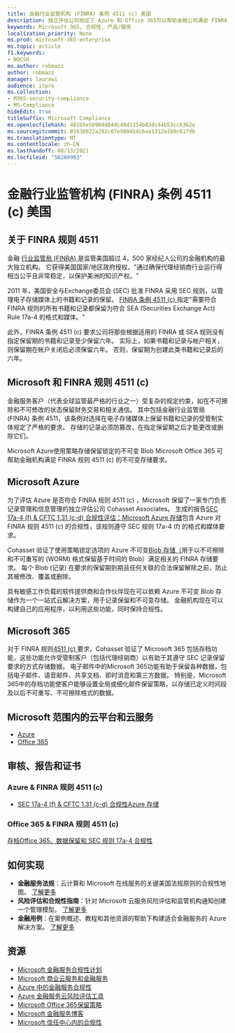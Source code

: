 ```yaml
---
title: 金融行业监管机构 (FINRA) 条例 4511 (c) 美国
description: 独立评估公司验证了 Azure 和 Office 365可以帮助金融公司满足 FINRA 规则 4511 记录保留和不可变存储要求。
keywords: Microsoft 365, 合规性, 产品/服务
localization_priority: None
ms.prod: microsoft-365-enterprise
ms.topic: article
f1.keywords:
- NOCSH
ms.author: robmazz
author: robmazz
manager: laurawi
audience: itpro
ms.collection:
- M365-security-compliance
- MS-Compliance
hideEdit: true
titleSuffix: Microsoft Compliance
ms.openlocfilehash: 481b5e5890d404dc48d1354b83dc44b53cc6362e
ms.sourcegitcommit: 01938022a292c07e98041dc6ae1312a1b8c617db
ms.translationtype: MT
ms.contentlocale: zh-CN
ms.lasthandoff: 08/13/2021
ms.locfileid: "58260993"
---
```

# <a name="financial-industry-regulatory-authority-finra-rule-4511c-united-states"></a>金融行业监管机构 (FINRA) 条例 4511 (c) 美国

## <a name="about-finra-rule-4511"></a>关于 FINRA 规则 4511

金融 [行业监管局 (FINRA) ](https://www.finra.org/#/) 是监管美国超过 4，500 家经纪人公司的金融机构的最大独立机构。 它获得美国国家/地区政府授权，"通过确保代理经销商行业运行得相当公平且非常稳定，以保护美洲的知识产权。"

2011 年，美国安全与Exchange委员会 (SEC) 批准 FINRA 采用 SEC 规则，以管理电子存储媒体上的书籍和记录的保留。 [FINRA 条例 4511 (c) ](https://www.finra.org/sites/default/files/NoticeDocument/p123548.pdf)指定"需要符合 FINRA 规则的所有书籍和记录都保留为符合 SEA (Securities Exchange Act) Rule 17a-4 的格式和媒体。"

此外，FINRA 条例 4511 (c) 要求公司将那些根据适用的 FINRA 或 SEA 规则没有指定保留期的书籍和记录至少保留六年。 实际上，如果书籍和记录与帐户相关，则保留期在帐户关闭后必须保留六年。 否则，保留期为创建此类书籍和记录后的六年。

## <a name="microsoft-and-finra-rule-4511c"></a>Microsoft 和 FINRA 规则 4511 (c) 

金融服务客户（代表全球监管最严格的行业之一）受复杂的规定约束，如在不可擦除和不可修改的状态保留财务交易和相关通信。 其中包括金融行业监管局 (FINRA) 条例 4511，该条例对选择在电子存储媒体上保留书籍和记录的受管制实体规定了严格的要求。 存储的记录必须防篡改，在指定保留期之后才能更改或删除它们。

Microsoft Azure使用策略存储保留锁定的不可变 Blob Microsoft Office 365 可帮助金融机构满足 FINRA 规则 4511 (c) 的不可变存储要求。

## <a name="microsoft-azure"></a>Microsoft Azure

为了评估 Azure 是否符合 FINRA 规则 4511 (c) ，Microsoft 保留了一家专门负责记录管理和信息管理的独立评估公司 Cohasset Associates。 生成的报告[SEC 17a-4 (f) & CFTC 1.31 (c-d) 合规性评估：Microsoft Azure 存储](https://servicetrust.microsoft.com/ViewPage/MSComplianceGuide?command=Download&downloadType=Document&downloadId=19b08fd4-d276-43e8-9461-715981d0ea20&docTab=4ce99610-c9c0-11e7-8c2c-f908a777fa4d_GRC_Assessment_Reports)包含 Azure 对 FINRA 规则 4511 (c) 的合规性，该规则遵守 SEC 规则 17a-4 (f) 的格式和媒体要求。

Cohasset 验证了使用策略锁定选项的 Azure 不可变[Blob 存储（](/azure/storage/blobs/storage-blob-immutable-storage)用于以不可擦除和不可重写的 (WORM) 格式保留基于时间的 Blob）满足相关的 FINRA 存储要求。 每个 Blob (记录) 在要求的保留期到期且任何关联的合法保留解除之前，防止其被修改、覆盖或删除。

具有敏感工作负载的软件提供商和合作伙伴现在可以依赖 Azure 不可变 Blob 存储作为一个一站式云解决方案，用于记录保留和不可变存储。 金融机构现在可以构建自己的应用程序，以利用这些功能，同时保持合规性。

## <a name="microsoft-365"></a>Microsoft 365

对于 FINRA 规则[4511 (c) ](/microsoft-365/compliance/retention-regulatory-requirements#sec-17a-4f-finra-4511c-and-cftc-131c-d)要求，Cohasset 验证了 Microsoft 365 包括存档功能，这些功能允许受管制客户（包括代理经销商）以有助于其遵守 SEC 记录保留要求的方式存储数据。 电子邮件中的Microsoft 365功能有助于保留各种数据，包括电子邮件、语音邮件、共享文档、即时消息和第三方数据。 特别是，Microsoft 365中的存档功能使客户能够设置全局或细化邮件保留策略，以存储已定义时间段及以后不可重写、不可擦除格式的数据。

## <a name="microsoft-in-scope-cloud-platforms--services"></a>Microsoft 范围内的云平台和云服务

- [Azure](https://gallery.technet.microsoft.com/Overview-of-Azure-c1be3942)
- [Office 365](https://aka.ms/Office365ComplianceOfferings)

## <a name="audits-reports-and-certificates"></a>审核、报告和证书

### <a name="azure--finra-rule-4511c"></a>Azure & FINRA 规则 4511 (c) 

- [SEC 17a-4 (f) & CFTC 1.31 (c-d) 合规性Azure 存储](https://azure.microsoft.com/resources/azure-immutable-storage-assessment-for-sec-17a-4f-by-cohasset/)

### <a name="office-365--finra-rule-4511c"></a>Office 365 & FINRA 规则 4511 (c) 

[存档Office 365、数据保留和 SEC 规则 17a-4 合规性](https://www.microsoft.com/microsoft-365/blog/2015/11/10/office-365-exchange-online-archiving-now-meets-sec-rule-17a-4-requirements/)

## <a name="how-to-implement"></a>如何实现

- **金融服务法规**：云计算和 Microsoft 在线服务的关键美国法规原则的合规性地图。 [了解更多](https://servicetrust.microsoft.com/ViewPage/TrustDocuments?command=Download&downloadType=Document&downloadId=5b483567-00b0-4d86-96ae-ee887dadb61c&docTab=6d000410-c9e9-11e7-9a91-892aae8839ad_Compliance_Guides)
- **风险评估和合规性指南**：针对 Microsoft 云服务风险评估和监管机构通知创建一个管理模型。 [了解更多](https://servicetrust.microsoft.com/ViewPage/TrustDocuments?command=Download&downloadType=Document&downloadId=edee9b14-3661-4a16-ba83-c35caf672bd7&docTab=6d000410-c9e9-11e7-9a91-892aae8839ad_FAQ_and_White_Papers)
- **金融用例**：在案例概述、教程和其他资源的帮助下构建适合金融服务的 Azure 解决方案。 [了解更多](/azure/industry/financial/)

## <a name="resources"></a>资源

- [Microsoft 金融服务合规性计划](https://download.microsoft.com/download/6/4/7/64707E3E-6D3E-45D0-8207-A0EA3201B4A6/Microsoft%20Cloud%20-%20Financial%20Services%20Compliance%20Program%20\(Print\).pdf)
- [Microsoft 商业云服务和金融服务](https://servicetrust.microsoft.com/viewpage/financialservicesoverview)
- [Azure 中的金融服务合规性](https://azure.microsoft.com/resources/videos/azurecon-2015-financial-services-compliance-in-azure/)
- [Azure 金融服务云风险评估工具](https://servicetrust.microsoft.com/ViewPage/FFIECBlueprint?command=Download&downloadType=Document&downloadId=079a1973-711a-428f-9312-9ddd290cff7b&docTab=c726d5c0-2d1e-11e8-a485-57140ec19669_PaaS)
- [Microsoft Office 365保留策略](/office365/securitycompliance/retention-policies)
- [Microsoft 金融服务博客](https://techcommunity.microsoft.com/t5/Financial-Services-Blog/bg-p/FinancialServicesBlog)
- [Microsoft 信任中心内的合规性](https://www.microsoft.com/trust-center/compliance/compliance-overview)
